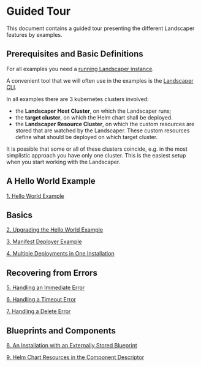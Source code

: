 # Guided Tour

This document contains a guided tour presenting the different Landscaper features by examples.

## Prerequisites and Basic Definitions

For all examples you need a [running Landscaper instance](../gettingstarted/install-landscaper-controller.md).

A convenient tool that we will often use in the examples is the 
[Landscaper CLI](https://github.com/gardener/landscapercli). 

In all examples there are 3 kubernetes clusters involved:

- the **Landscaper Host Cluster**, on which the Landscaper runs;
- the **target cluster**, on which the Helm chart shall be deployed.
- the **Landscaper Resource Cluster**, on which the custom resources are stored that are watched by the Landscaper.
  These custom resources define what should be deployed on which target cluster.

It is possible that some or all of these clusters coincide, e.g. in the most simplistic approach you have only one
cluster. This is the easiest setup when you start working with the Landscaper.

## A Hello World Example

[1. Hello World Example](./hello-world)

## Basics

[2. Upgrading the Hello World Example](./basics/upgrade)

[3. Manifest Deployer Example](./basics/manifest-deployer)

[4. Multiple Deployments in One Installation](./basics/multiple-deployitems)

## Recovering from Errors

[5. Handling an Immediate Error](./error-handling/immediate-error)

[6. Handling a Timeout Error](./error-handling/timeout-error)

[7. Handling a Delete Error](./error-handling/delete-error)

## Blueprints and Components

[8. An Installation with an Externally Stored Blueprint](./blueprints/external-blueprint)

[9. Helm Chart Resources in the Component Descriptor](./blueprints/helm-chart-resource)


<!--
Observed generation, jobID, jobIDFinished
Delete without uninstall
Deploying a blueprint to multiple targets/target list
Pull secrets for helm chart repo (with and without secret ref)
Pull secret in context to access a protected oci registry
Timeouts
Import, export
Subinstallations

Make use of temp files in the scripts that upload a component descriptor
-->
